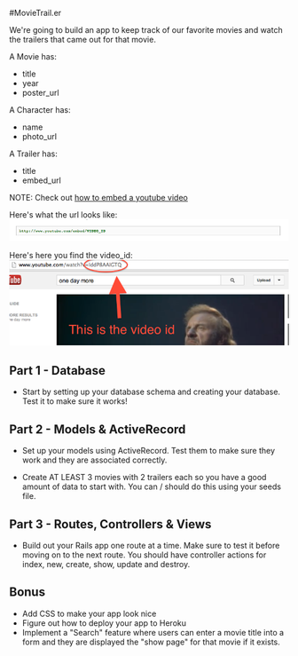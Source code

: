 #MovieTrail.er

We're going to build an app to keep track of our favorite movies and watch the trailers that came out for that movie.

A Movie has:

* title
* year
* poster_url

A Character has:

* name
* photo_url

A Trailer has:

* title
* embed_url

NOTE: Check out [how to embed a youtube video](https://developers.google.com/youtube/player_parameters#Embedding_a_Player)

Here's what the url looks like:
![youtube_url](youtube_url.png)

Here's here you find the video_id:
![video_id](youtube_id.png)

## Part 1 - Database
* Start by setting up your database schema and creating your database. Test it to make sure it works!

## Part 2 - Models & ActiveRecord
* Set up your models using ActiveRecord. Test them to make sure they work and they are associated correctly.


* Create AT LEAST 3 movies with 2 trailers each so you have a good amount of data to start with. You can / should do this using your seeds file.

## Part 3 - Routes, Controllers & Views
* Build out your Rails app one route at a time. Make sure to test it before moving on to the next route. You should have controller actions for index, new, create, show, update and destroy.

## Bonus
* Add CSS to make your app look nice
* Figure out how to deploy your app to Heroku
* Implement a "Search" feature where users can enter a movie title into a form and they are displayed the "show page" for that movie if it exists.
